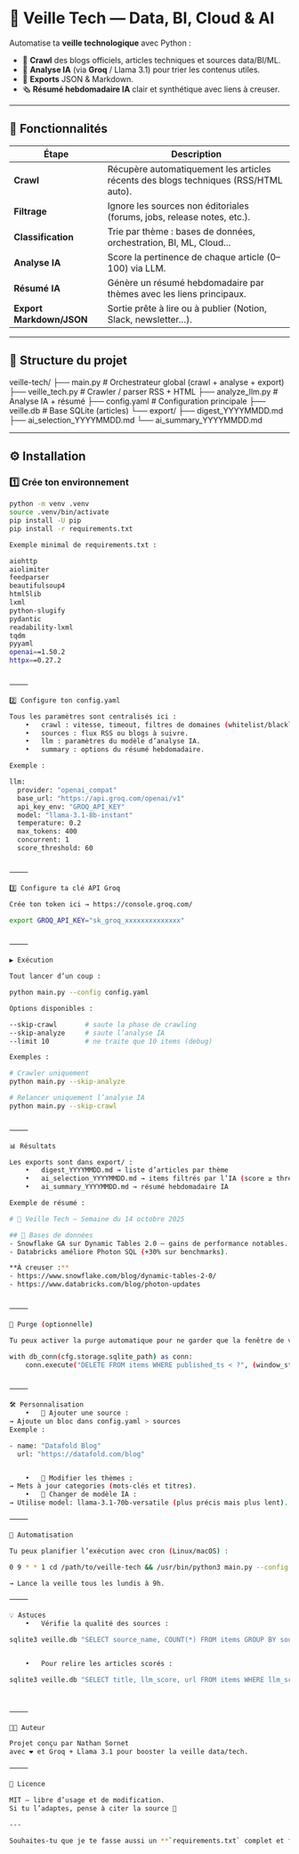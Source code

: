# 🧠 Veille Tech — Data, BI, Cloud & AI

Automatise ta **veille technologique** avec Python :
- 📰 **Crawl** des blogs officiels, articles techniques et sources data/BI/ML.
- 🤖 **Analyse IA** (via **Groq** / Llama 3.1) pour trier les contenus utiles.
- 🧾 **Exports** JSON & Markdown.
- 🗞️ **Résumé hebdomadaire IA** clair et synthétique avec liens à creuser.

---

## 🚀 Fonctionnalités

| Étape | Description |
|--------|--------------|
| **Crawl** | Récupère automatiquement les articles récents des blogs techniques (RSS/HTML auto). |
| **Filtrage** | Ignore les sources non éditoriales (forums, jobs, release notes, etc.). |
| **Classification** | Trie par thème : bases de données, orchestration, BI, ML, Cloud... |
| **Analyse IA** | Score la pertinence de chaque article (0–100) via LLM. |
| **Résumé IA** | Génère un résumé hebdomadaire par thèmes avec les liens principaux. |
| **Export Markdown/JSON** | Sortie prête à lire ou à publier (Notion, Slack, newsletter…). |

---

## 🧩 Structure du projet

veille-tech/
├── main.py              # Orchestrateur global (crawl + analyse + export)
├── veille_tech.py       # Crawler / parser RSS + HTML
├── analyze_llm.py       # Analyse IA + résumé
├── config.yaml          # Configuration principale
├── veille.db            # Base SQLite (articles)
└── export/
├── digest_YYYYMMDD.md
├── ai_selection_YYYYMMDD.md
└── ai_summary_YYYYMMDD.md

---

## ⚙️ Installation

### 1️⃣ Crée ton environnement

```bash
python -m venv .venv
source .venv/bin/activate
pip install -U pip
pip install -r requirements.txt

Exemple minimal de requirements.txt :

aiohttp
aiolimiter
feedparser
beautifulsoup4
html5lib
lxml
python-slugify
pydantic
readability-lxml
tqdm
pyyaml
openai==1.50.2
httpx==0.27.2


⸻

2️⃣ Configure ton config.yaml

Tous les paramètres sont centralisés ici :
	•	crawl : vitesse, timeout, filtres de domaines (whitelist/blacklist).
	•	sources : flux RSS ou blogs à suivre.
	•	llm : paramètres du modèle d’analyse IA.
	•	summary : options du résumé hebdomadaire.

Exemple :

llm:
  provider: "openai_compat"
  base_url: "https://api.groq.com/openai/v1"
  api_key_env: "GROQ_API_KEY"
  model: "llama-3.1-8b-instant"
  temperature: 0.2
  max_tokens: 400
  concurrent: 1
  score_threshold: 60


⸻

3️⃣ Configure ta clé API Groq

Crée ton token ici → https://console.groq.com/

export GROQ_API_KEY="sk_groq_xxxxxxxxxxxxxx"


⸻

▶️ Exécution

Tout lancer d’un coup :

python main.py --config config.yaml

Options disponibles :

--skip-crawl       # saute la phase de crawling
--skip-analyze     # saute l’analyse IA
--limit 10         # ne traite que 10 items (debug)

Exemples :

# Crawler uniquement
python main.py --skip-analyze

# Relancer uniquement l’analyse IA
python main.py --skip-crawl


⸻

📊 Résultats

Les exports sont dans export/ :
	•	digest_YYYYMMDD.md → liste d’articles par thème
	•	ai_selection_YYYYMMDD.md → items filtrés par l’IA (score ≥ threshold)
	•	ai_summary_YYYYMMDD.md → résumé hebdomadaire IA

Exemple de résumé :

# 🧠 Veille Tech – Semaine du 14 octobre 2025

## 🔢 Bases de données
- Snowflake GA sur Dynamic Tables 2.0 – gains de performance notables.
- Databricks améliore Photon SQL (+30% sur benchmarks).

**À creuser :**
- https://www.snowflake.com/blog/dynamic-tables-2-0/
- https://www.databricks.com/blog/photon-updates


⸻

🧹 Purge (optionnelle)

Tu peux activer la purge automatique pour ne garder que la fenêtre de veille (7 jours par défaut) :

with db_conn(cfg.storage.sqlite_path) as conn:
    conn.execute("DELETE FROM items WHERE published_ts < ?", (window_start_ts,))


⸻

🛠️ Personnalisation
	•	🧾 Ajouter une source :
→ Ajoute un bloc dans config.yaml > sources
Exemple :

- name: "Datafold Blog"
  url: "https://datafold.com/blog"


	•	🎯 Modifier les thèmes :
→ Mets à jour categories (mots-clés et titres).
	•	🧠 Changer de modèle IA :
→ Utilise model: llama-3.1-70b-versatile (plus précis mais plus lent).

⸻

🧵 Automatisation

Tu peux planifier l’exécution avec cron (Linux/macOS) :

0 9 * * 1 cd /path/to/veille-tech && /usr/bin/python3 main.py --config config.yaml >> veille.log 2>&1

→ Lance la veille tous les lundis à 9h.

⸻

💡 Astuces
	•	Vérifie la qualité des sources :

sqlite3 veille.db "SELECT source_name, COUNT(*) FROM items GROUP BY source_name ORDER BY 2 DESC;"


	•	Pour relire les articles scorés :

sqlite3 veille.db "SELECT title, llm_score, url FROM items WHERE llm_score >= 70 ORDER BY published_ts DESC;"



⸻

🧑‍💻 Auteur

Projet conçu par Nathan Sornet
avec ❤️ et Groq + Llama 3.1 pour booster la veille data/tech.

⸻

🪪 Licence

MIT — libre d’usage et de modification.
Si tu l’adaptes, pense à citer la source 🙏

---

Souhaites-tu que je te fasse aussi un **`requirements.txt` complet et figé** (versions exactes testées avec ton pipeline Groq + crawler) à mettre à côté du README ?